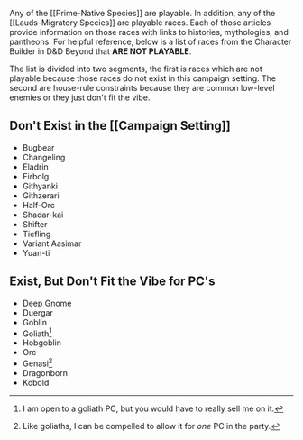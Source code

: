 Any of the [[Prime-Native Species]] are playable. In addition, any of the [[Lauds-Migratory Species]] are playable races. Each of those articles provide information on those races with links to histories, mythologies, and pantheons. For helpful reference, below is a list of races from the Character Builder in D&D Beyond that **ARE NOT PLAYABLE**. 

The list is divided into two segments, the first is races which are not playable because those races do not exist in this campaign setting. The second are house-rule constraints because they are common low-level enemies or they just don't fit the vibe.

## Don't Exist in the [[Campaign Setting]]
- Bugbear
- Changeling
- Eladrin
- Firbolg
- Githyanki
- Githzerari
- Half-Orc
- Shadar-kai
- Shifter
- Tiefling
- Variant Aasimar
- Yuan-ti
## Exist, But Don't Fit the Vibe for PC's
- Deep Gnome
- Duergar
- Goblin
- Goliath[^1]
- Hobgoblin
- Orc
- Genasi[^2]
- Dragonborn
- Kobold

[^1]: I am open to a goliath PC, but you would have to really sell me on it.
[^2]: Like goliaths, I can be compelled to allow it for *one* PC in the party.
